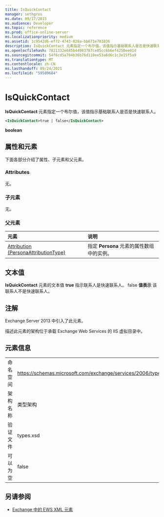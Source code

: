 ```yaml
---
title: IsQuickContact
manager: sethgros
ms.date: 09/17/2015
ms.audience: Developer
ms.topic: reference
ms.prod: office-online-server
ms.localizationpriority: medium
ms.assetid: 1c9542d6-ef72-4743-828a-bb671e783836
description: IsQuickContact 元素指定一个布尔值，该值指示基础联系人是否是快速联系人。
ms.openlocfilehash: 7821332e685b44983787ce05cc6b6ef4250ee01d
ms.sourcegitcommit: 54f6cd5a704b36b76d110ee53a6d6c1c3e15f5a9
ms.translationtype: MT
ms.contentlocale: zh-CN
ms.lasthandoff: 09/24/2021
ms.locfileid: "59509684"
---
```

# <a name="isquickcontact"></a>IsQuickContact

**IsQuickContact** 元素指定一个布尔值，该值指示基础联系人是否是快速联系人。 
  
```XML
<IsQuickContact>true | false</IsQuickContact>
```

 **boolean**
## <a name="attributes-and-elements"></a>属性和元素

下面各部分介绍了属性、子元素和父元素。
  
### <a name="attributes"></a>Attributes

无。
  
### <a name="child-elements"></a>子元素

无。
  
### <a name="parent-elements"></a>父元素

|**元素**|**说明**|
|:-----|:-----|
|[Attribution (PersonaAttributionType)](attribution-personaattributiontype.md) <br/> |指定 **Persona** 元素的属性数组中的实例。  <br/> |
   
## <a name="text-value"></a>文本值

**IsQuickContact** 元素的文本值 **true** 指示联系人是快速联系人。 false **值表示** 该联系人不是快速联系人。 
  
## <a name="remarks"></a>注解

Exchange Server 2013 中引入了此元素。
  
描述此元素的架构位于承载 Exchange Web Services 的 IIS 虚拟目录中。
  
## <a name="element-information"></a>元素信息

|||
|:-----|:-----|
|命名空间  <br/> |https://schemas.microsoft.com/exchange/services/2006/types  <br/> |
|架构名称  <br/> |类型架构  <br/> |
|验证文件  <br/> |types.xsd  <br/> |
|可以为空  <br/> |false  <br/> |
   
## <a name="see-also"></a>另请参阅



- [Exchange 中的 EWS XML 元素](ews-xml-elements-in-exchange.md)

